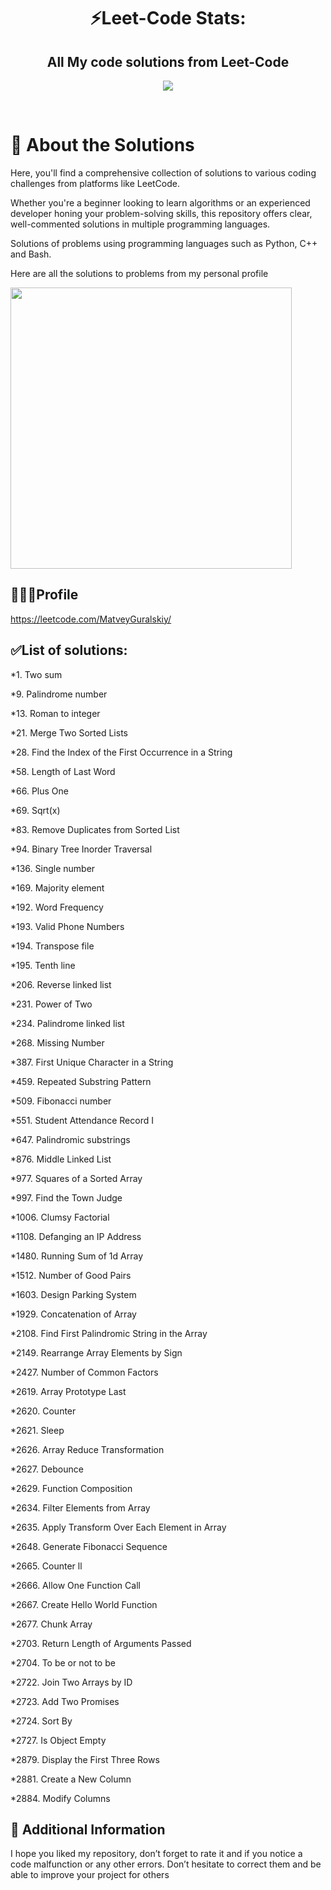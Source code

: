 <div align=center>
  <h1>⚡Leet-Code Stats: </h1>
  <h2> All My code solutions from Leet-Code </h2>
  
  ![](https://leetcard.jacoblin.cool/MatveyGuralskiy)
</div>
<br>


# 💠 About the Solutions
Here, you'll find a comprehensive collection of solutions to various coding challenges from platforms like LeetCode.

Whether you're a beginner looking to learn algorithms or an experienced developer honing your problem-solving skills, this repository offers clear, well-commented solutions in multiple programming languages.

Solutions of problems using programming languages ​​such as Python, C++ and Bash.

Here are all the solutions to problems from my personal profile

<p><img src="https://media3.giphy.com/media/v1.Y2lkPTc5MGI3NjExbWRiOXhicXF4MGVtZGNscnhjOXA3aDBmcHZ5NXQ4Z3Q3dmo2ZjM5biZlcD12MV9pbnRlcm5hbF9naWZfYnlfaWQmY3Q9Zw/bGgsc5mWoryfgKBx1u/giphy.gif" style="height:450px; width:450px" /></p>

## 👨🏻‍💻Profile
https://leetcode.com/MatveyGuralskiy/

## ✅List of solutions:

*1. Two sum

*9. Palindrome number

*13. Roman to integer

*21. Merge Two Sorted Lists

*28. Find the Index of the First Occurrence in a String

*58. Length of Last Word

*66. Plus One

*69. Sqrt(x)

*83. Remove Duplicates from Sorted List

*94. Binary Tree Inorder Traversal

*136. Single number

*169. Majority element

*192. Word Frequency

*193. Valid Phone Numbers

*194. Transpose file

*195. Tenth line

*206. Reverse linked list

*231. Power of Two

*234. Palindrome linked list

*268. Missing Number

*387. First Unique Character in a String

*459. Repeated Substring Pattern

*509. Fibonacci number

*551. Student Attendance Record I

*647. Palindromic substrings

*876. Middle Linked List

*977. Squares of a Sorted Array

*997. Find the Town Judge

*1006. Clumsy Factorial

*1108. Defanging an IP Address

*1480. Running Sum of 1d Array

*1512. Number of Good Pairs

*1603. Design Parking System

*1929. Concatenation of Array

*2108. Find First Palindromic String in the Array

*2149. Rearrange Array Elements by Sign

*2427. Number of Common Factors

*2619. Array Prototype Last

*2620. Counter

*2621. Sleep

*2626. Array Reduce Transformation

*2627. Debounce

*2629. Function Composition

*2634. Filter Elements from Array

*2635. Apply Transform Over Each Element in Array

*2648. Generate Fibonacci Sequence

*2665. Counter ll

*2666. Allow One Function Call

*2667. Create Hello World Function

*2677. Chunk Array

*2703. Return Length of Arguments Passed

*2704. To be or not to be

*2722. Join Two Arrays by ID

*2723. Add Two Promises

*2724. Sort By

*2727. Is Object Empty

*2879. Display the First Three Rows

*2881. Create a New Column

*2884. Modify Columns

## 📢 Additional Information
I hope you liked my repository, don’t forget to rate it and if you notice a code malfunction or any other errors.
Don’t hesitate to correct them and be able to improve your project for others
